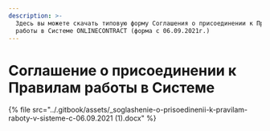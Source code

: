 ```yaml
---
description: >-
  Здесь вы можете скачать типовую форму Соглашения о присоединении к Правилам
  работы в Системе ONLINECONTRACT (форма с 06.09.2021г.)
---
```


# Соглашение о присоединении к Правилам работы в Системе

{% file src="../.gitbook/assets/\_soglashenie-o-prisoedinenii-k-pravilam-raboty-v-sisteme-c-06.09.2021 \(1\).docx" %}



